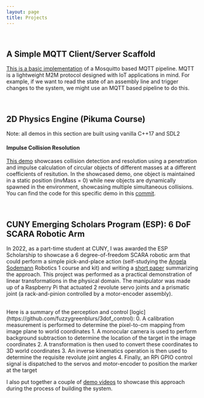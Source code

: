```yaml
---
layout: page
title: Projects
---
```


<br>

## A Simple MQTT Client/Server Scaffold

[This is a basic implementation](https://gist.github.com/fuzzygreenblurs/9e0606c7d4a300488b47a11673f59f96) of a Mosquitto based MQTT pipeline. MQTT is a lightweight M2M protocol designed with IoT applications in mind. For example, if we want to read the state of an assembly line and trigger changes to the system, we might use an MQTT based pipeline to do this.

<br>

## 2D Physics Engine (Pikuma Course)

Note: all demos in this section are built using vanilla C++17 and SDL2

#### Impulse Collision Resolution

[This demo](https://youtu.be/uDtQh0QGs48) showcases collision detection and resolution using a penetration and impulse calculation of circular objects of different masses at a different coefficients of resitution. In the showcased demo, one object is maintained in a static position (invMass = 0) while new objects are dynamically spawned in the environment, showcasing multiple simultaneous collisions. You can find the code for this specific demo in this [commit](https://github.com/fuzzygreenblurs/2d_game_physics_engine/commit/ba62d30afc7afab7a5d92c4412c0ffd2a9d1d162).

<br>

## CUNY Emerging Scholars Program (ESP):  6 DoF SCARA Robotic Arm

In 2022, as a part-time student at CUNY, I was awarded the ESP Scholarship to showcase a 6 degree-of-freedom SCARA robotic arm that could perform a simple pick-and-place action (self-studying the [Angela Sodemann](https://www.robogrok.com/Robotics_1.php) Robotics 1 course and kit) and writing a [short paper](https://github.com/fuzzygreenblurs/3dof_control/blob/main/scara_esp_paper.pdf) summarizing the approach. This project was performed as a practical demonstration of linear transformations in the physical domain. The manipulator was made up of a Raspberry Pi that actuated 2 revolute servo joints and a prismatic joint (a rack-and-pinion controlled by a motor-encoder assembly). 

<br>
Here is a summary of the perception and control [logic](https://github.com/fuzzygreenblurs/3dof_control):
0. A calibration measurement is performed to determine the pixel-to-cm mapping from image plane to world coordinates
1. A monocular camera is used to perform background subtraction to determine the location of the target in the image coordinates
2. A transformation is then used to convert these coordinates to 3D world coordinates
3. An inverse kinematics operation is then used to determine the requisite revolute joint angles
4. Finally, an RPi GPIO control signal is dispatched to the servos and motor-encoder to position the marker at the target

I also put together a couple of [demo videos](https://www.youtube.com/playlist?list=PLoytQ1zm8QQB1rKg45-0EHJ8OXCNs55xg) to showcase this approach during the process of building the system.
<br>